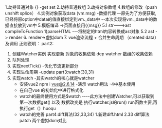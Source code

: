1.劫持普通对象 {} -get set
2.劫持普通数组
3.劫持对象数组
4.数组的修改（push unshift splice）
4.实例对象获取data (vm.msg) -数据代理
  --原先为了方便获取,已经将原option中data的值直接绑定到vm._data中
  --本次实现将vm._data中的数据直接放到vm中
5.模版编译 ->页面直接用{{msg}}
  5.1 str--->ast compileToFunction
    1)parseHTML ---将制定的html内容转换成ast对象
  5.2 ast -> render
6. render->虚拟dom
7. vue渲染流程 + 合并生命周期 （created data）及调用
正则说明：
part2:
1. 创建Watcher实例 实现更新 对象的收集依赖 dep watcher  数组的收集依赖
2. 队列处理
3. 实现nextTick() -优化节流更新部分
4. 实现生命周期 -update
part3:watch(30,31)
1. 实现watch -其实watch的核心就是watcher
    - 安装vue2   npm i vue@2.6.14 -演示 watch用法 -4中基本使用
    - 在自己vue 的初始化中进行格式化 
    - watch的最终使用方式是$watch
      ----此方法中创建Watcher,可以获取到第一次数据get() 以及 数据改变是 执行watcher.js的run()
      run函数主要,再执行get（）huoqu 
    - watch的完善
part4:diff算法(32,33,34)
1.新建diff.html
2.33 diff算法 patch 两个虚拟dom对比